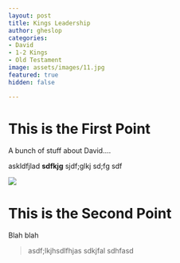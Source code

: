 ```yaml
---
layout: post
title: Kings Leadership
author: gheslop
categories:
- David
- 1-2 Kings
- Old Testament
image: assets/images/11.jpg
featured: true
hidden: false

---
```

# This is the First Point

A bunch of stuff about David....

askldfjlad **sdfkjg** sjdf;glkj sd;fg sdf

![](assets/images/11.jpg)

# This is the Second Point

Blah blah 

> asdf;lkjhsdlfhjas sdkjfal sdhfasd